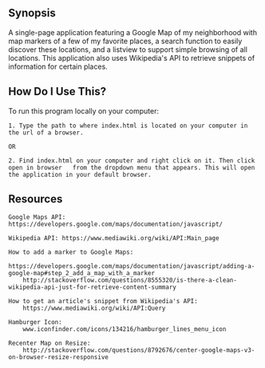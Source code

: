 ## Synopsis
A single-page application featuring a Google Map of my neighborhood with map markers of a few of my favorite places, a search function to easily discover these locations, and a listview to support simple browsing of all locations. This application also uses Wikipedia's API to retrieve snippets of information for certain places.


## How Do I Use This?
To run this program locally on your computer:


	1. Type the path to where index.html is located on your computer in the url of a browser.
	
	OR
	
	2. Find index.html on your computer and right click on it. Then click open in browser 	from the dropdown menu that appears. This will open the application in your default browser.


## Resources
	Google Maps API: https://developers.google.com/maps/documentation/javascript/ 

	Wikipedia API: https://www.mediawiki.org/wiki/API:Main_page

	How to add a marker to Google Maps: 
		https://developers.google.com/maps/documentation/javascript/adding-a-google-map#step_2_add_a_map_with_a_marker
		http://stackoverflow.com/questions/8555320/is-there-a-clean-wikipedia-api-just-for-retrieve-content-summary

	How to get an article's snippet from Wikipedia's API:
		https://www.mediawiki.org/wiki/API:Query
		
	Hamburger Icon:
		www.iconfinder.com/icons/134216/hamburger_lines_menu_icon
		
	Recenter Map on Resize:
		http://stackoverflow.com/questions/8792676/center-google-maps-v3-on-browser-resize-responsive
